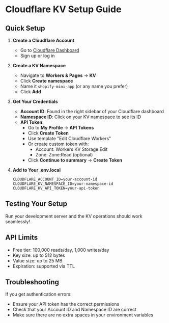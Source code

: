 # Cloudflare KV Setup Guide

## Quick Setup

1. **Create a Cloudflare Account**
   - Go to [Cloudflare Dashboard](https://dash.cloudflare.com/)
   - Sign up or log in

2. **Create a KV Namespace**
   - Navigate to **Workers & Pages** → **KV**
   - Click **Create namespace**
   - Name it `shopify-mini-app` (or any name you prefer)
   - Click **Add**

3. **Get Your Credentials**
   - **Account ID**: Found in the right sidebar of your Cloudflare dashboard
   - **Namespace ID**: Click on your KV namespace to see its ID
   - **API Token**: 
     - Go to **My Profile** → **API Tokens**
     - Click **Create Token**
     - Use template "Edit Cloudflare Workers"
     - Or create custom token with:
       - Account: Workers KV Storage:Edit
       - Zone: Zone:Read (optional)
     - Click **Continue to summary** → **Create Token**

4. **Add to Your .env.local**
   ```
   CLOUDFLARE_ACCOUNT_ID=your-account-id
   CLOUDFLARE_KV_NAMESPACE_ID=your-namespace-id
   CLOUDFLARE_KV_API_TOKEN=your-api-token
   ```

## Testing Your Setup

Run your development server and the KV operations should work seamlessly!

## API Limits

- Free tier: 100,000 reads/day, 1,000 writes/day
- Key size: up to 512 bytes
- Value size: up to 25 MB
- Expiration: supported via TTL

## Troubleshooting

If you get authentication errors:
- Ensure your API token has the correct permissions
- Check that your Account ID and Namespace ID are correct
- Make sure there are no extra spaces in your environment variables